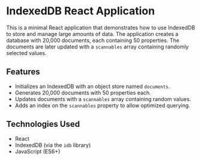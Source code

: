 # IndexedDB React Application

This is a minimal React application that demonstrates how to use IndexedDB to store and manage large amounts of data. The application creates a database with 20,000 documents, each containing 50 properties. The documents are later updated with a `scannables` array containing randomly selected values.

## Features

- Initializes an IndexedDB with an object store named `documents`.
- Generates 20,000 documents with 50 properties each.
- Updates documents with a `scannables` array containing random values.
- Adds an index on the `scannables` property to allow optimized querying.

## Technologies Used

- React
- IndexedDB (via the `idb` library)
- JavaScript (ES6+)

